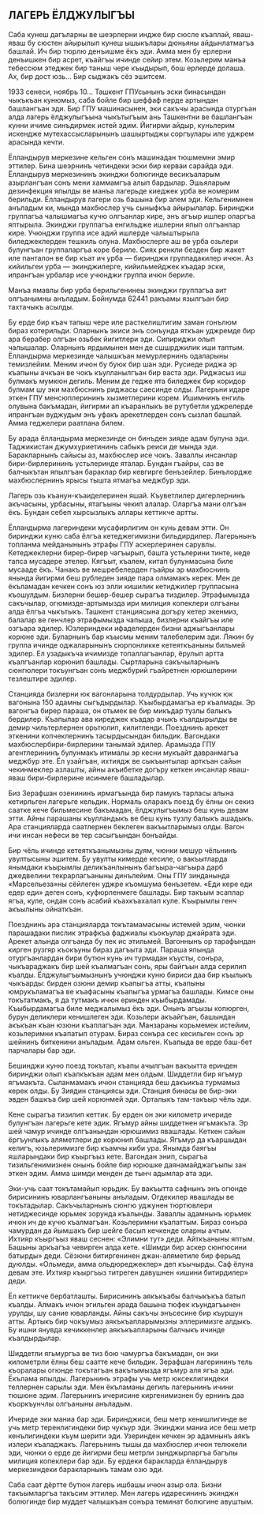 ## ЛАГЕРЬ ЁЛДЖУЛЫГЪЫ

Саба кунеш дагъларны ве шеэрлерни индже бир сюсле къаплай, яваш-яваш бу сюстен айырылып кунеш ышыкълары дюньяны айдынлатмагъа башлай.
Ич бир тюрлю денъишме ёкъ эди.
Амма мен бу ерлерни денъишкен бир асрет, къайгъы ичинде сейир этем.
Козьлерим манъа тебессюм этеджек бир таныш чере къыдырып, бош ерлерде долаша.
Ах, бир дост юзь...
Бир сыджакъ сёз эшитсем.

1933 сенеси, ноябрь 10...
Ташкент ГПУсынынъ эски бинасындан чыкъкъан кунюмыз, саба бойле бир шеффаф перде артындан башлангъан эди.
Бир ГПУ машинасынен, эки сакъчы арасында отургъан алда лагерь ёлджулыгъына чыкътыгъым ань Ташкентни ве башлангъан кунни ичиме синъдирмек истей эдим.
Йигирми айдыр, куньлерим искендже мутехассысларынынъ шашыртыджы соргъулары иле уджрем арасында кечти.

Ёлландырув меркезине кельген сонъ машинадан тюшмемни эмир эттилер.
Бина шеэрнинъ четиндеки эски бир керваи сарайда эди.
Ёлландырув меркезининъ экинджи болюгинде весикъаларым азырлангъан сонъ мени хаммамгъа алып бардылар.
Эшьяларым дезинфекция япылды ве манъа лагерьде киеджек урба ве номерим берильди.
Ёлландырув лагери озь башына бир алем эди.
Кельгенимнен анъладым ки, мында махбюслер учь сыныфкъа айырылалар.
Биринджи группагъа чалышмагъа кучю олгъанлар кире, энъ агъыр ишлер оларгъа яптырыла.
Экинджи группагъа енгильдже ишлерни япып олгъанлар кире.
Учюнджи группа исе адий ишлерде чалыштырыла биледжеклерден тешкиль олуна.
Махбюслерге аш ве урба озьлери булунгъан группаларгъа коре бериле.
Сиях ренкли безден бир жакет иле панталон ве бир къат ич урба — биринджи группадакилер ичюн.
Аз кийильгеи урба — экинджилерге, кийильмейджек къадар эски, ипрангъан урбалар исе учюнджи группа ичюн бериле.

Манъа ямавлы бир урба берильгенинеы экинджи группагъа аит олгъанымны анъладым.
Бойнумда 62441 ракъамы язылгъан бир тахтачыкъ асылды.

Бу ерде бир къач тапыш чере иле расткелиштигим заман гонълюм бираз котерильди.
Оларнынъ экиси энъ сонъунда яткъан уджремде бир ара берабер олгъан озьбек йигитлери эди.
Сипириджи олып чалышалар.
Оларнынъ ярдымынен мен де сшшрджилик иши таптым.
Ёлландырма меркезинде чалышкъан мемурлернинъ одаларыны темизлейим.
Меним ичюн бу буюк бир шан эди.
Русиеде риджа эр къапыны ачкъан ве чокъ къулланылгъан бир васта эди.
Риджасыз иш булмакъ мумкюн дегиль.
Меним де гедже ята биледжек бир коридор булмам шу эки махбюснинъ риджасы саесинде олды.
Лагерьни идаре эткен ГПУ менсюплерининъ хызметлерини корем.
Ишимнинъ енгиль олувына бакъмадан, йигирми ап къаранлыкъ ве рутубетли уджрелерде ипрангъан вуджудым энъ уфакъ арекетлерден сонъ сызлап башлай.
Амма геджелери раатлана билем.

Бу арада ёлландырма меркезинде он бинъден зияде адам булуна эди.
Таджикистан джумхуриетининъ сабыкъ реиси де мында эди.
Баракларнынъ сайысы аз, махбюслер исе чокъ.
Заваллы инсанлар бири-бирлерининъ устьлеринде яталар.
Бундан гъайры, саз ве балчыкътан япылгъан бараклар бир кевгирге бенъзейлер.
Бинълордже махбюслернинъ ярысы тышта ятмагъа меджбур эди.

Лагерь озь къанун-къаиделеринен яшай.
Къуветлилер дигерлернинъ акъчасыны, урбасыны, ятагъыны чекип алалар.
Оларгъа мани олгъан ёкъ.
Бундан себеп хырсызлыкъ аллары кеттикче артты.

Ёлландырма лагериндеки мусафирлигим он кунь девам этти.
Он биринджи куню саба ёлгъа кетеджегимизни бильдирдилер.
Лагерьнынъ топланма мейданынынъ этрафы ГПУ аскерлеринен сарувлы.
Кетеджеклерни бирер-бирер чагъырып, башта устьлерини тинте, неде тапса мусадере этелер.
Кягъыт, къалем, китап булунмасына биле мусааде ёкъ.
Чанакъ ве мешребелерден гъайры эр махбюснинъ янында йигирми беш рубледен зияде пара олмамакъ керек.
Мен де ёкъламадан кечкен сонъ юз элли кишилик кетиджилер группасына къошулдым.
Бизлерни бешер-бешер сырагъа тиздилер.
Этрафымызда сакъчылар, огюмизде-артымызда ири милиция копеклери олгъаны алда ёлгъа чыкътыкъ.
Ташкент станциясына догъру кетер экенмиз, балалар ве генчлер этрафымызда чапыша, бизлерни къайгъы иле озгъара эдилер.
Юзлериндеки ифаделерден бизни аджыгъанлары корюне эди.
Буларнынъ бар къысмы меним талебелерим эди.
Лякин бу группа ичинде оджаларынынъ сюрпонликке кетеяткъаныны бильмей эдилер.
Ел узадыкъча ичимизде топаллагъанлар, ёрулып артта къалгъанлар корюнип башлады.
Сыртларына сакъчыларнынъ сюнгюлери токъунгъан сонъ меджбурий гъайретнен юрюшлерини тезлештире эдилер.

Станцияда бизлерни юк вагонларына толдурдылар.
Учь кучюк юк вагонына 150 адамны сыгъдырдылар.
Къыбырдамагъа ер къалмады.
Эр вагонгъа бирер параша, он отьмек ве бир микъдар тузлы балыкъ бердилер.
Къапылар ава киреджек къадар ачыкъ къалдырылды ве демир чильтерлернен орьтюлип, килитленди.
Поезднинъ арекет эткенини копчеклернинъ тасырдысындан бильдик.
Вагондаки махбюслербири-бирлерини танымай эдилер.
Арамызда ГПУ агентлерининъ булунмакъ итималы эр кесни мукъайт давранмагъа меджбур эте.
Ёл узайгъан, ихтиядж ве сыкъынтылар арткъан сайын чекинмеклер азлашты, айны акъибетке догъру кеткен инсанлар яваш-яваш бири-бирлерине исинмеге башладылар.

Биз Зерафшан озенининъ ирмагъында бир памукъ тарласы алына кетирльген лагерьге кельдик.
Нормаль оларакъ поезд бу ёлны он секиз саатке кече бильмесине бакъмадан, ёлджулыгъымыз беш кунь девам этти.
Айны парашаны къулландыкъ ве беш кунь тузлу балыкъ ашадыкъ.
Ара станцияларда саатлернен беклеген вакъытларымыз олды.
Вагон ичи инсан нефеси ве тер сасыгъындан бонъайды.

Бир чёль ичинде кетеяткъанымызны дуям, чюнки мешур чёльнинъ увултысыны эшитем.
Бу увулты кимерде кесиле, о вакъытларда янымдаки къырымлы деликъанлынынъ багъыра-чагъыра дарб джедвелини текрарлагъаныны динълейим.
Оны ГПУ зинданында «Марсельеза»ны сёйлеген уджре къомшума бенъзетем.
«Еди кере еди едер еди» деген сонъ, куфюрленмеге башлады.
Бир такъым эсаплар ягъа, куле, ондан сонъ асабий къахкъахалап куле.
Къырымлы генч акъылыны ойнаткъан.

Поезднинъ ара станцияларда токътамамасыны истемей эдим, чюнки парашадаки пислик этрафкъа фаджиалы къокъулар джайрата эди.
Арекет алында олгъанда бу пек ис этильмей.
Вагоннынъ ор тарафындан кирген рузгяр къокъуны бираз дагъыта эди.
Параша япында отургъанлардан бири бутюн кунь ич турмадан къусты, сонъра, чыкъараджакъ бир шей къалмагъан сонъ, яры байгъын алда серилип къалды.
Ёлджулыгъымызнынъ учюнджи куню бириси даа бир къылыкъ чыкъарды: бирден озюни демир къапыгъа атты, къапыны юмрукъламагъа ве къафасыны къапыгъа урмагъа башлады.
Кимсе оны токътатмакъ, я да тутмакъ ичюн еринден къыбырдамады.
Къыбырдамагъа биле меджалымыз ёкъ эди.
Онынъ агъызы копюрген, бурун деликлери кенишлеген эди.
Козьлери акъайгъан, башындан акъкъан къан юзюни къаплагъан эди.
Манзараны корьмемек истейим, козьлеримни къапатып отурам.
Бираз сонъра сес кесильген сонъ эр шейнинъ биткенини анъладым.
Адам ольген.
Къапыда ве ерде баш-бет парчалары бар эди.

Бешинджи куню поезд токътап, къапы ачылгъан вакъытта еринден биринджи олып къалкъкъан адам мен олдым.
Шиддетли бир ягъмур ягъмакъта.
Сыланмамакъ ичюн станцияда беш дакъикъа турмамыз керек олды.
Бу Зиядин станциясы эди.
Станция бинасы ве бир-эки эвден башкъа бир шей корюнмей эди.
Орталыкъ там-такъыр чёль эди.

Кене сырагъа тизилип кеттик.
Бу ерден он эки километр ичериде булунгъан лагерьге кете эдик.
Ягъмур айны шиддетнен ягъмакъта.
Эр шей чамур ичинде олгъанындан юрюшимиз явашлады.
Кеткен сайын ёргъунлыкъ аляметлери де корюнип башлады.
Ягъмур да къаршыдан келигъ, юзьлеримизге бир къамчы киби ура.
Янымда баягъы яшларындаки бир къыргъыз кете.
Вагондан энип, сырагъа тизильгенимизнен онынъ бойле бир юрюшке даянамайджагъыпы зан эткен эдим.
Амма шимди менден де тынч адымлар ата эди.

Эки-учь саат токътамайып юрьдик.
Бу вакъытта сафнынъ энъ огюнде бирисининъ юварлангъаныны анъладым.
Огдекилер явашлады ве токътадылар.
Сакъчыларнынъ сюнгю уджунен тюртювлери нетиджесинде юрьмек зорунда къалынды.
Заваллы адамнынъ юрьмек ичюн ич де кучю къалмагъан.
Козьлеримни къапаттым.
Бираз сонъра чамурдан да йымшакъ бир шейге басып кечкенде оларны ачтым.
Ихтияр къыргъыз яваш сеснен: «Элимни тут» деди.
Айткъаныны яптым.
Башыны аркъагъа чевирген алда кете.
«Шимди бир аскер сюнгюсини батырды» деди.
Сёзюни битиргенинен джан-аляметиле бир ферьяд дуюлды.
«Ольмеди, амма ольдюреджеклер» деп къычырды.
Саф ёлуна девам эте.
Ихтияр къыргъыз титреген давушнен «ишини битирдилер» деди.

Ёл кеттикче бербатлашты.
Бирисининъ аякъкъабы балчыкъкъа батып къалды.
Алмакъ ичюн эгильген арада башына тюфек къундагъынен урулды, шу сание юварланды.
Айны сакъчы энъсесине бир къуршун атты.
Артыкъ бир чокъумыз аякъкъапларымызны эллеримизге алдыкъ.
Бу ишни янувда кечиккенлер аякъкъапларыны балчыкъ ичинде къалдырдылар.

Шиддетли ягьмургъа ве тиз бою чамургъа бакъмадан, он эки километрли ёлны беш саатте кече бильдик.
Зерафшан лагерининъ тель къоралары огюнде токътагъан вакътымызда ягъмур аля ягъа эди.
Ёкълама япылды.
Лагерьнинъ этрафы учь метр юксеклигиндеки теллернен сарылы эди.
Мен ёкъламаны дегиль лагерьнинъ ичини тюшюне эдим.
Лагерьнинъ ичерисине киргенимизнен бу ернинъ даа къоркъунчлы олгъаныны анъладым.

Ичериде эки маниа бар эди.
Биринджиси, беш метр кенишлигинде ве учь метр теренлигиндеки бир чукъур эди.
Экинджи маниа исе беш метр кенълигиндеки къум шерити эди.
Узеринден кечкен эр адамнынъ аякъ излери къаладжакъ.
Лагерьнинъ тышы да махбюслер ичюн телюкели эди, чюнки о ерде де йигирми беш метрли зынджырларгъа багълы милиция копеклери бар эди.
Бу ердеки баракларда ёлландырув меркезиндеки баракларнынъ тамам озю эди.

Саба саат дёртте бутюн лагерь ишбашы ичюн азыр ола.
Бизни такъымларгъа такъсим эттилер.
Мен лагерь идаресининъ экинджн болюгинде бир муддет чалышкъан сонъра теминат болюгине авуштым.
